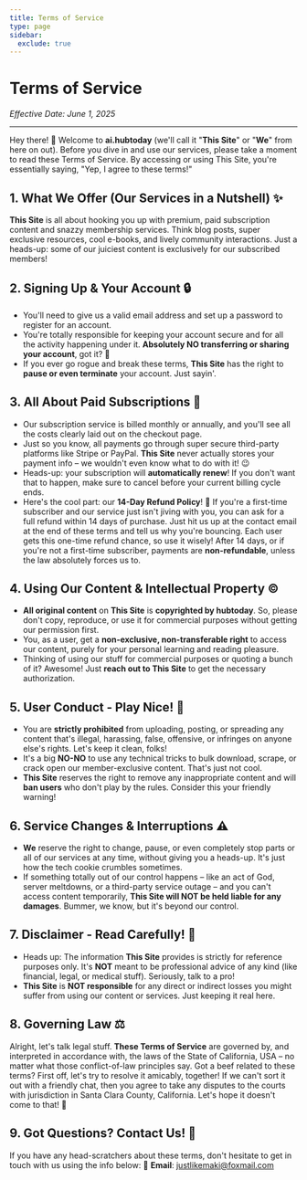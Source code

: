 ```yaml
---
title: Terms of Service
type: page
sidebar:
  exclude: true
---
```

# Terms of Service

*Effective Date: June 1, 2025*

---

Hey there! 👋 Welcome to **ai.hubtoday** (we'll call it "**This Site**" or "**We**" from here on out). Before you dive in and use our services, please take a moment to read these Terms of Service. By accessing or using This Site, you're essentially saying, "Yep, I agree to these terms!"

## 1. What We Offer (Our Services in a Nutshell) ✨
**This Site** is all about hooking you up with premium, paid subscription content and snazzy membership services. Think blog posts, super exclusive resources, cool e-books, and lively community interactions. Just a heads-up: some of our juiciest content is exclusively for our subscribed members!

## 2. Signing Up & Your Account 🔒
*   You'll need to give us a valid email address and set up a password to register for an account.
*   You're totally responsible for keeping your account secure and for all the activity happening under it. **Absolutely NO transferring or sharing your account**, got it? 🛑
*   If you ever go rogue and break these terms, **This Site** has the right to **pause or even terminate** your account. Just sayin'.

## 3. All About Paid Subscriptions 💸
*   Our subscription service is billed monthly or annually, and you'll see all the costs clearly laid out on the checkout page.
*   Just so you know, all payments go through super secure third-party platforms like Stripe or PayPal. **This Site** never actually stores your payment info – we wouldn't even know what to do with it! 😉
*   Heads-up: your subscription will **automatically renew**! If you don't want that to happen, make sure to cancel before your current billing cycle ends.
*   Here's the cool part: our **14-Day Refund Policy**! 🤝 If you're a first-time subscriber and our service just isn't jiving with you, you can ask for a full refund within 14 days of purchase. Just hit us up at the contact email at the end of these terms and tell us why you're bouncing. Each user gets this one-time refund chance, so use it wisely! After 14 days, or if you're not a first-time subscriber, payments are **non-refundable**, unless the law absolutely forces us to.

## 4. Using Our Content & Intellectual Property ©
*   **All original content** on **This Site** is **copyrighted by hubtoday**. So, please don't copy, reproduce, or use it for commercial purposes without getting our permission first.
*   You, as a user, get a **non-exclusive, non-transferable right** to access our content, purely for your personal learning and reading pleasure.
*   Thinking of using our stuff for commercial purposes or quoting a bunch of it? Awesome! Just **reach out to This Site** to get the necessary authorization.

## 5. User Conduct - Play Nice! 🚫
*   You are **strictly prohibited** from uploading, posting, or spreading any content that's illegal, harassing, false, offensive, or infringes on anyone else's rights. Let's keep it clean, folks!
*   It's a big **NO-NO** to use any technical tricks to bulk download, scrape, or crack open our member-exclusive content. That's just not cool.
*   **This Site** reserves the right to remove any inappropriate content and will **ban users** who don't play by the rules. Consider this your friendly warning!

## 6. Service Changes & Interruptions ⚠️
*   **We** reserve the right to change, pause, or even completely stop parts or all of our services at any time, without giving you a heads-up. It's just how the tech cookie crumbles sometimes.
*   If something totally out of our control happens – like an act of God, server meltdowns, or a third-party service outage – and you can't access content temporarily, **This Site will NOT be held liable for any damages**. Bummer, we know, but it's beyond our control.

## 7. Disclaimer - Read Carefully! 🚨
*   Heads up: The information **This Site** provides is strictly for reference purposes only. It's **NOT** meant to be professional advice of any kind (like financial, legal, or medical stuff). Seriously, talk to a pro!
*   **This Site** is **NOT responsible** for any direct or indirect losses you might suffer from using our content or services. Just keeping it real here.

## 8. Governing Law ⚖️
Alright, let's talk legal stuff. **These Terms of Service** are governed by, and interpreted in accordance with, the laws of the State of California, USA – no matter what those conflict-of-law principles say. Got a beef related to these terms? First off, let's try to resolve it amicably, together! If we can't sort it out with a friendly chat, then you agree to take any disputes to the courts with jurisdiction in Santa Clara County, California. Let's hope it doesn't come to that! 🤞

## 9. Got Questions? Contact Us! 🤔
If you have any head-scratchers about these terms, don't hesitate to get in touch with us using the info below:
📧 **Email**: [justlikemaki@foxmail.com](mailto:justlikemaki@foxmail.com)